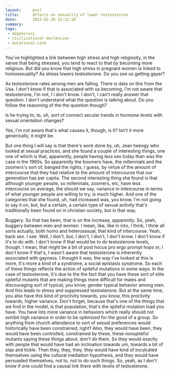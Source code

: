 ```yaml
---
layout:     post
title:      Affects on sexuality of lower testosterone
date:       2022-02-20 12:32:18
summary:    
tags:
 - degeneracy
 - civilizational-declension
 - mutational-sink
---
```


You've highlighted a link between high stress and high religiosity, in the sense that being stressed, you tend to react to that by becoming more religious. But did you know that high stress in pregnant women is linked to homosexuality? As stress lowers testosterone. Do you see us getting gayer?

As testosterone rates among men are falling. There is data on this from the Usa. I don't know if that is associated with us becoming, I'm not aware that testosterone, I'm not, I i don't know. I don't, I can't really answer that question. I don't understand what the question is talking about. Do you follow the reasoning of the the question though?

Is he trying to, to, uh, sort of connect secular trends in hormone levels with sexual orientation changes?

Yes, I'm not aware that's what causes it, though, is it? Isn't it more generically, it might be.

But one thing I will say is that there's work done by, uh, Jean twengy who looked at sexual practices, and she found a couple of interesting things, one one of which is that, apparently, people having less sex today than was the case in the 1960s. So apparently the boomers have, the millennials and the zoomers's sort of, banged the rights, I guess, by virtue of the amount of intercourse that they had relative to the amount of intercourse that our generation has per capita. The second interesting thing she found is that although younger people, so millennials, zoomers, etc, have less intercourse on average, the should we say, variance in intercourse in terms of what younger people are willing to try, is much higher. And one of the categories that she found, uh, had increased was, you know, I'm not going to say it on, but, but a certain, a certain type of sexual activity that's traditionally been found on in christian society, but in that way.

Buggery. So that has been, that is on the increase, apparently. So, yeah, buggery between men and women. I mean, like, like in into, I think, I think all sorts actually, both homo and heterosexual, that kind of intercourse. Yeah, back sex. I see. Well, I don't, but, I don't, I don't, I don't know. I don't know if it's to do with. I don't know if that would be to do testosterone levels, though. I mean, that might be a bit of post hocus pro ergo prompt hops or, I don't know if that's, I wasn't aware that testosterone is inherently associated with gayness. I thought it was, the way i've looked at this is more, it's more a kind of a syndrome, a social epistasis syndrome. So each of these things reflects the action of spiteful mutations in some ways. In the case of testosterone, it's due to the the fact that you have these sort of elite spiteful mutants that are making things more difficult for males and discouraging sort of typical, you know, gender typical behavior among men. And this leads to stress and suppressed testosterone. But at the same time, you also have this kind of proclivity towards, you know, this proclivity towards, higher variance. Don't forget, because that's one of the things that we find in the model, is that population, that's the spiteful mutation load you have. You have lots more variance in behaviors which really should not exhibit high variance in order to be optimized for the good of a group. So anything from church attendance to sort of sexual preferences would historically have been constrained, right? Also, they would have been, they would have been controlled, constrained by these, these nonspiteful mutants saying these things about, don't do them. So they would exactly with people that would have had an inclination towards um, towards a bit of slap and tickle. Then they, they, they, they would have kind of inculcated themselves using the cultural mediation hypothesis, and they would have persuaded themselves, not to, not to do such things. So, yeah, as I don't know if one could find a causal link there with levels of testosterone. 